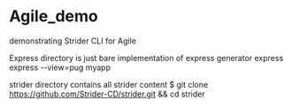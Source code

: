# Agile_demo
demonstrating Strider CLI for Agile 

Express directory is just bare implementation of express generator
                 express express --view=pug myapp

strider directory contains all strider content
        $ git clone https://github.com/Strider-CD/strider.git && cd strider